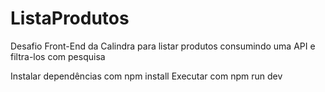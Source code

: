 # ListaProdutos
Desafio Front-End da Calindra para listar produtos consumindo uma API e filtra-los com pesquisa

Instalar dependências com npm install
Executar com npm run dev
